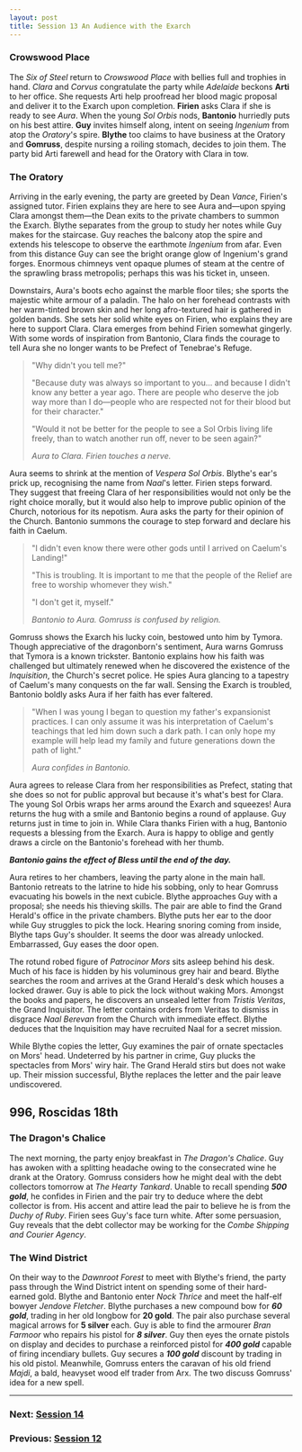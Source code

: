 ```yaml
---
layout: post
title: Session 13 An Audience with the Exarch
---
```


### Crowswood Place

The *Six of Steel* return to *Crowswood Place* with bellies full and trophies in hand. *Clara* and *Corvus* congratulate the party while *Adelaide* beckons **Arti** to her office. She requests Arti help proofread her blood magic proposal and deliver it to the Exarch upon completion. **Firien** asks Clara if she is ready to see *Aura*. When the young *Sol Orbis* nods, **Bantonio** hurriedly puts on his best attire. **Guy** invites himself along, intent on seeing *Ingenium* from atop the *Oratory*'s spire. **Blythe** too claims to have business at the Oratory and **Gomruss**, despite nursing a roiling stomach, decides to join them. The party bid Arti farewell and head for the Oratory with Clara in tow.

### The Oratory

Arriving in the early evening, the party are greeted by Dean *Vance*, Firien's assigned tutor. Firien explains they are here to see Aura and—upon spying Clara amongst them—the Dean exits to the private chambers to summon the Exarch. Blythe separates from the group to study her notes while Guy makes for the staircase. Guy reaches the balcony atop the spire and extends his telescope to observe the earthmote *Ingenium* from afar. Even from this distance Guy can see the bright orange glow of Ingenium's grand forges. Enormous chimneys vent opaque plumes of steam at the centre of the sprawling brass metropolis; perhaps this was his ticket in, unseen.

Downstairs, Aura's boots echo against the marble floor tiles; she sports the majestic white armour of a paladin. The halo on her forehead contrasts with her warm-tinted brown skin and her long afro-textured hair is gathered in golden bands. She sets her solid white eyes on Firien, who explains they are here to support Clara. Clara emerges from behind Firien somewhat gingerly. With some words of inspiration from Bantonio, Clara finds the courage to tell Aura she no longer wants to be Prefect of Tenebrae's Refuge.

> "Why didn't you tell me?"
>
> "Because duty was always so important to you... and because I didn't know any better a year ago. There are people who deserve the job way more than I do—people who are respected not for their blood but for their character."
>
> "Would it not be better for the people to see a Sol Orbis living life freely, than to watch another run off, never to be seen again?"
>
> *Aura to Clara. Firien touches a nerve.*

Aura seems to shrink at the mention of *Vespera Sol Orbis*. Blythe's ear's prick up, recognising the name from *Naal*'s letter. Firien steps forward. They suggest that freeing Clara of her responsibilities would not only be the right choice morally, but it would also help to improve public opinion of the Church, notorious for its nepotism. Aura asks the party for their opinion of the Church. Bantonio summons the courage to step forward and declare his faith in Caelum.

> "I didn't even know there were other gods until I arrived on Caelum's Landing!"
>
> "This is troubling. It is important to me that the people of the Relief are free to worship whomever they wish."
>
> "I don't get it, myself."
>
> *Bantonio to Aura. Gomruss is confused by religion.*

Gomruss shows the Exarch his lucky coin, bestowed unto him by Tymora. Though appreciative of the dragonborn's sentiment, Aura warns Gomruss that Tymora is a known trickster. Bantonio explains how his faith was challenged but ultimately renewed when he discovered the existence of the *Inquisition*, the Church's secret police. He spies Aura glancing to a tapestry of Caelum's many conquests on the far wall. Sensing the Exarch is troubled, Bantonio boldly asks Aura if her faith has ever faltered.

> "When I was young I began to question my father's expansionist practices. I can only assume it was his interpretation of Caelum's teachings that led him down such a dark path. I can only hope my example will help lead my family and future generations down the path of light."
>
> *Aura confides in Bantonio.*

Aura agrees to release Clara from her responsibilities as Prefect, stating that she does so not for public approval but because it's what's best for Clara. The young Sol Orbis wraps her arms around the Exarch and squeezes! Aura returns the hug with a smile and Bantonio begins a round of applause. Guy returns just in time to join in. While Clara thanks Firien with a hug, Bantonio requests a blessing from the Exarch. Aura is happy to oblige and gently draws a circle on the Bantonio's forehead with her thumb.

***Bantonio gains the effect of Bless until the end of the day.***

Aura retires to her chambers, leaving the party alone in the main hall. Bantonio retreats to the latrine to hide his sobbing, only to hear Gomruss evacuating his bowels in the next cubicle. Blythe approaches Guy with a proposal; she needs his thieving skills. The pair are able to find the Grand Herald's office in the private chambers. Blythe puts her ear to the door while Guy struggles to pick the lock. Hearing snoring coming from inside, Blythe taps Guy's shoulder. It seems the door was already unlocked. Embarrassed, Guy eases the door open.

The rotund robed figure of *Patrocinor Mors* sits asleep behind his desk. Much of his face is hidden by his voluminous grey hair and beard. Blythe searches the room and arrives at the Grand Herald's desk which houses a locked drawer. Guy is able to pick the lock without waking Mors. Amongst the books and papers, he discovers an unsealed letter from *Tristis Veritas*, the Grand Inquisitor. The letter contains orders from Veritas to dismiss in disgrace *Naal Berevan* from the Church with immediate effect. Blythe deduces that the Inquisition may have recruited Naal for a secret mission.

While Blythe copies the letter, Guy examines the pair of ornate spectacles on Mors' head. Undeterred by his partner in crime, Guy plucks the spectacles from Mors' wiry hair. The Grand Herald stirs but does not wake up. Their mission successful, Blythe replaces the letter and the pair leave undiscovered.

## **996, Roscidas 18th**

### The Dragon's Chalice

The next morning, the party enjoy breakfast in *The Dragon's Chalice*. Guy has awoken with a splitting headache owing to the consecrated wine he drank at the Oratory. Gomruss considers how he might deal with the debt collectors tomorrow at *The Hearty Tankard*. Unable to recall spending ***500 gold***, he confides in Firien and the pair try to deduce where the debt collector is from. His accent and attire lead the pair to believe he is from the *Duchy of Ruby*. Firien sees Guy's face turn white. After some persuasion, Guy reveals that the debt collector may be working for the *Combe Shipping and Courier Agency*.

### The Wind District

On their way to the *Dawnroot Forest* to meet with Blythe's friend, the party pass through the Wind District intent on spending some of their hard-earned gold. Blythe and Bantonio enter *Nock Thrice* and meet the half-elf bowyer *Jendove Fletcher*. Blythe purchases a new compound bow for ***60 gold***, trading in her old longbow for **20 gold**. The pair also purchase several magical arrows for **5 silver** each. Guy is able to find the armourer *Bran Farmoor* who repairs his pistol for ***8 silver***. Guy then eyes the ornate pistols on display and decides to purchase a reinforced pistol for ***400 gold*** capable of firing incendiary bullets. Guy secures a ***100 gold*** discount by trading in his old pistol. Meanwhile, Gomruss enters the caravan of his old friend *Majdi*, a bald, heavyset wood elf trader from Arx. The two discuss Gomruss' idea for a new spell.

---

### **Next: [Session 14](session-14)**
### **Previous: [Session 12](session-12)**
